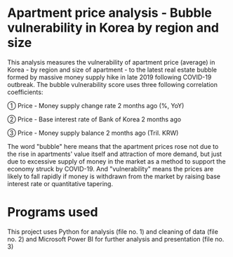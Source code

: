 # Apartment price analysis - Bubble vulnerability in Korea by region and size

This analysis measures the vulnerability of apartment price (average) in Korea - by region and size of apartment - to the latest real estate bubble formed by massive money supply hike in late 2019 following COVID-19 outbreak. The bubble vulnerability score uses three following correlation coefficients:

① Price - Money supply change rate 2 months ago (%, YoY)

② Price - Base interest rate of Bank of Korea 2 months ago

③ Price - Money supply balance 2 months ago (Tril. KRW)

The word "bubble" here means that the apartment prices rose not due to the rise in apartments' value itself and attraction of more demand, but just due to excessive supply of money in the market as a method to support the economy struck by COVID-19.
And "vulnerability" means the prices are likely to fall rapidly if money is withdrawn from the market by raising base interest rate or quantitative tapering.

# Programs used

This project uses Python for analysis (file no. 1) and cleaning of data (file no. 2) and Microsoft Power BI for further analysis and presentation (file no. 3)
